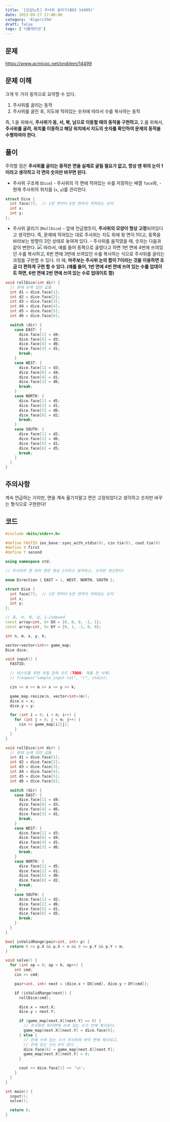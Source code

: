 ```yaml
---
title: '[오답노트] 주사위 굴리기(BOJ 14499)'
date: 2023-09-27 17:00:00
category: 'Algorithm'
draft: false
tags: ['시뮬레이션']
---
```


## 문제

https://www.acmicpc.net/problem/14499

## 문제 이해

크게 두 가지 동작으로 요약할 수 있다.

1. 주사위를 굴리는 동작
2. 주사위를 굴린 후, 지도에 적혀있는 숫자에 따라서 수를 복사하는 동작

즉, 1.을 위해서, **주사위가 동, 서, 북, 남으로 이동할 때의 동작을 구현하고**, 2.를 위해서, **주사위를 굴려, 위치를 이동하고 해당 위치에서 지도의 숫자를 확인하여 문제의 동작을 수행하여야 한다.**

## 풀이

주의할 점은 **주사위를 굴리는 동작은 면을 실제로 굴릴 필요가 없고, 항상 맨 위의 눈이 1이라고 생각하고 각 면의 숫자만 바꾸면 된다.**

- 주사위 구조체 (`Dice`) - 주사위의 각 면에 적혀있는 수를 저장하는 배열 `face`와, - 현재 주사위의 위치를 (`x`, `y`)를 관리한다.

```cpp
struct Dice {
  int face[7];  // 1번 면부터 6번 면까지 적혀있는 숫자
  int x;
  int y;
};
```

- 주사위 굴리기 (`RollDice`) - 앞에 언급했듯이, **주사위의 모양이 항상 고정**되어있다고 생각한다. 즉, 문제에 적혀있는 대로 주사위는 지도 위에 윗 면이 1이고, 동쪽을 바라보는 방향이 3인 상태로 놓여져 있다. - 주사위를 움직였을 때, 숫자는 다음과 같이 변한다.
  ![](https://i.imgur.com/gAf5Bl6.png)
  따라서, 예를 들어 동쪽으로 굴렸다고 하면 1번 면에 4번에 쓰여있던 수를 복사하고, 6번 면에 3번에 쓰여있던 수를 복사하는 식으로 주사위를 굴리는 과정을 구현할 수 있다.
  이 때, **마주보는 주사위 눈의 합이 7이라는 것을 이용하면 조금 더 편하게 구현 할 수 있다. (예를 들어, 1번 면에 4번 면에 쓰여 있는 수를 업데이트 하면, 6번 면에 2번 면에 쓰여 있는 수로 업데이트 함)**

```cpp
void rollDice(int dir) {
  // 원래 눈에 있던 값들
  int d1 = dice.face[1];
  int d2 = dice.face[2];
  int d3 = dice.face[3];
  int d4 = dice.face[4];
  int d5 = dice.face[5];
  int d6 = dice.face[6];

  switch (dir) {
    case EAST: {
      dice.face[1] = d4;
      dice.face[6] = d3;
      dice.face[4] = d6;
      dice.face[3] = d1;
      break;
    }
    case WEST: {
      dice.face[1] = d3;
      dice.face[6] = d4;
      dice.face[4] = d1;
      dice.face[3] = d6;
      break;
    }
    case NORTH: {
      dice.face[1] = d5;
      dice.face[2] = d1;
      dice.face[5] = d6;
      dice.face[6] = d2;
      break;
    }
    case SOUTH: {
      dice.face[1] = d2;
      dice.face[2] = d6;
      dice.face[5] = d1;
      dice.face[6] = d5;
      break;
    }
  }
}
```

## 주의사항

계속 언급하는 거지만, 면을 계속 옮기지말고 면은 고정되었다고 생각하고 숫자만 바꾸는 형식으로 구현한다!

## 코드

```cpp
#include <bits/stdc++.h>

#define FASTIO ios_base::sync_with_stdio(0), cin.tie(0), cout.tie(0)
#define X first
#define Y second

using namespace std;

// 주사위의 맨 위의 면은 항상 1이라고 생각하고, 숫자만 갱신한다!

enum Direction { EAST = 1, WEST, NORTH, SOUTH };

struct Dice {
  int face[7];  // 1번 면부터 6번 면까지 적혀있는 숫자
  int x;
  int y;
};

// 동, 서, 북, 남, 1-indexed
const array<int, 5> DX = {0, 0, 0, -1, 1};
const array<int, 5> DY = {0, 1, -1, 0, 0};

int n, m, x, y, k;

vector<vector<int>> game_map;
Dice dice;

void input() {
  FASTIO;

  // 테스트를 위한 파일 입력 코드 (TODO: 제출 전 삭제)
  // freopen("sample_input.txt", "r", stdin);

  cin >> n >> m >> x >> y >> k;

  game_map.resize(n, vector<int>(m));
  dice.x = x;
  dice.y = y;

  for (int i = 0; i < n; i++) {
    for (int j = 0; j < m; j++) {
      cin >> game_map[i][j];
    }
  }
}

void rollDice(int dir) {
  // 원래 눈에 있던 값들
  int d1 = dice.face[1];
  int d2 = dice.face[2];
  int d3 = dice.face[3];
  int d4 = dice.face[4];
  int d5 = dice.face[5];
  int d6 = dice.face[6];

  switch (dir) {
    case EAST: {
      dice.face[1] = d4;
      dice.face[6] = d3;
      dice.face[4] = d6;
      dice.face[3] = d1;
      break;
    }
    case WEST: {
      dice.face[1] = d3;
      dice.face[6] = d4;
      dice.face[4] = d1;
      dice.face[3] = d6;
      break;
    }
    case NORTH: {
      dice.face[1] = d5;
      dice.face[2] = d1;
      dice.face[5] = d6;
      dice.face[6] = d2;
      break;
    }
    case SOUTH: {
      dice.face[1] = d2;
      dice.face[2] = d6;
      dice.face[5] = d1;
      dice.face[6] = d5;
      break;
    }
  }
}

bool isValidRange(pair<int, int> p) {
  return 0 <= p.X && p.X < n && 0 <= p.Y && p.Y < m;
}

void solve() {
  for (int op = 0; op < k; op++) {
    int cmd;
    cin >> cmd;

    pair<int, int> next = {dice.x + DX[cmd], dice.y + DY[cmd]};

    if (isValidRange(next)) {
      rollDice(cmd);

      dice.x = next.X;
      dice.y = next.Y;

      if (game_map[next.X][next.Y] == 0) {
        // 주사위의 바닥면에 쓰여 있는 수가 칸에 복사된다.
        game_map[next.X][next.Y] = dice.face[6];
      } else {
        // 칸에 쓰여 있는 수가 주사위의 바닥 면에 복사되고,
        // 칸에 있는 수는 0이 된다.
        dice.face[6] = game_map[next.X][next.Y];
        game_map[next.X][next.Y] = 0;
      }

      cout << dice.face[1] << '\n';
    }
  }
}

int main() {
  input();
  solve();

  return 0;
}
```

